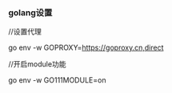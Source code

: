 ### golang设置

//设置代理

go env -w GOPROXY=https://goproxy.cn,direct

//开启module功能

go env -w GO111MODULE=on